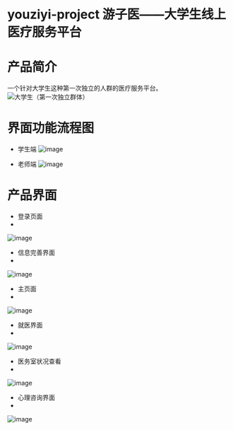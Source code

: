 # youziyi-project 游子医——大学生线上医疗服务平台

# 产品简介
  一个针对大学生这种第一次独立的人群的医疗服务平台。
  ![大学生（第一次独立群体）](https://user-images.githubusercontent.com/68725610/161490741-ee770217-b94a-43a4-be91-586a342effe9.png)

# 界面功能流程图
  + 学生端
  ![image](https://user-images.githubusercontent.com/68725610/161490816-5c8953f4-4fb9-45db-941b-86d632014b38.png)
  
  + 老师端
  ![image](https://user-images.githubusercontent.com/68725610/161490868-760823b8-eb72-41e9-a635-7e4db7008e5b.png)

# 产品界面
  + 登录页面
  + 
  ![image](https://user-images.githubusercontent.com/68725610/161491029-dcdea80e-9f67-4abf-beee-c7dcec09a554.png)

  + 信息完善界面
  + 
  ![image](https://user-images.githubusercontent.com/68725610/161491112-2ae26f6e-a71d-46c6-aa86-c2dd162504f8.png)

  + 主页面
  + 
  ![image](https://user-images.githubusercontent.com/68725610/161491147-2459ce11-0ff9-4f20-b4de-e695176a70d9.png)

  + 就医界面
  + 
  ![image](https://user-images.githubusercontent.com/68725610/161491207-05d2da7a-5a45-4281-b000-9f861695312f.png)

  + 医务室状况查看
  + 
  ![image](https://user-images.githubusercontent.com/68725610/161491256-f83b155b-415c-4a54-bbdd-3b426a603876.png)

  + 心理咨询界面
  + 
  ![image](https://user-images.githubusercontent.com/68725610/161491312-ef40c2f7-2755-4fff-aef6-b82c31bfe10a.png)

